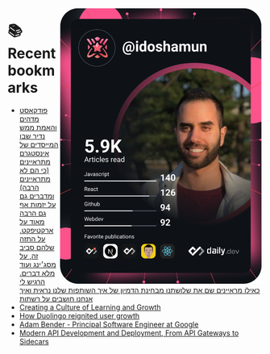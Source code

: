 <a href="https://app.daily.dev/idoshamun"><img src="https://raw.githubusercontent.com/idoshamun/idoshamun/devcard/devcard.svg" align='right' width="400" alt="Ido Shamun's Dev Card"/></a>

# 📚 Recent bookmarks
<!-- BOOKMARKS:START -->
- [פודקאסט מדהים והאמת ממש נדיר שבו המייסדים של אינסטגרם מתראיינים &lpar;כי הם לא מתראיינים הרבה&rpar; ומדברים גם על יזמות אף גם הרבה מאוד על ארקטיפקט, על התזה שלהם סביב זה, על מסג׳ינג ועוד מלא דברים. הרגיש לי כאילו מראיינים שם את שלושתנו מבחינת הדמיון של איך השותפות שלנו נראית ואיך אנחנו חושבים על רשתות](https://app.daily.dev/posts/tVC9LU4Fi?utm_source=rss&utm_medium=bookmarks&utm_campaign=28849d86070e4c099c877ab6837c61f0)
- [Creating a Culture of Learning and Growth](https://app.daily.dev/posts/e1PTk1EkA?utm_source=rss&utm_medium=bookmarks&utm_campaign=28849d86070e4c099c877ab6837c61f0)
- [How Duolingo reignited user growth](https://app.daily.dev/posts/8F60dQroz?utm_source=rss&utm_medium=bookmarks&utm_campaign=28849d86070e4c099c877ab6837c61f0)
- [Adam Bender - Principal Software Engineer at Google](https://app.daily.dev/posts/QVsG4Lucj?utm_source=rss&utm_medium=bookmarks&utm_campaign=28849d86070e4c099c877ab6837c61f0)
- [Modern API Development and Deployment, From API Gateways to Sidecars](https://app.daily.dev/posts/AnPQq70Of?utm_source=rss&utm_medium=bookmarks&utm_campaign=28849d86070e4c099c877ab6837c61f0)
<!-- BOOKMARKS:END -->
